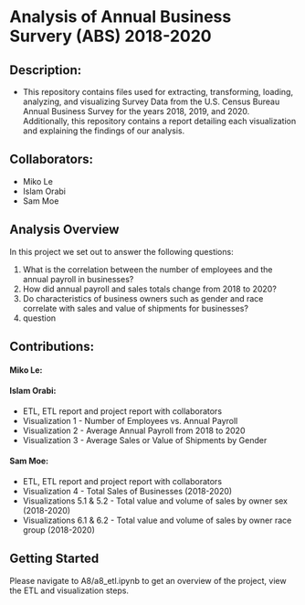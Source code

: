 # Analysis of Annual Business Survery (ABS) 2018-2020

## Description:
- This repository contains files used for extracting, transforming, loading, analyzing, and visualizing Survey Data from the U.S. Census Bureau Annual Business Survey for the years 2018, 2019, and 2020. Additionally, this repository contains a report detailing each visualization and explaining the findings of our analysis.

## Collaborators:
- Miko Le
- Islam Orabi
- Sam Moe

## Analysis Overview
In this project we set out to answer the following questions:
1. What is the correlation between the number of employees and the annual payroll in businesses?
2. How did annual payroll and sales totals change from 2018 to 2020? 
3. Do characteristics of business owners such as gender and race correlate with sales and value of shipments for businesses? 
4. question


## Contributions:

#### Miko Le:
<contributions>
  
#### Islam Orabi:
- ETL, ETL report and project report with collaborators
- Visualization 1 - Number of Employees vs. Annual Payroll
- Visualization 2 - Average Annual Payroll from 2018 to 2020
- Visualization 3 - Average Sales or Value of Shipments by Gender

#### Sam Moe:
- ETL, ETL report and project report with collaborators
- Visualization 4 - Total Sales of Businesses (2018-2020)
- Visualizations 5.1 & 5.2 - Total value and volume of sales by owner sex (2018-2020)
- Visualizations 6.1 & 6.2 - Total value and volume of sales by owner race group (2018-2020)
  
## Getting Started
  Please navigate to A8/a8_etl.ipynb to get an overview of the project, view the ETL and visualization steps.
  


